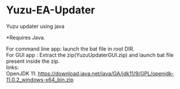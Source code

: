 # Yuzu-EA-Updater

Yuzu updater using java

*Requires Java.

For command line app: launch the bat file in root DIR.<br /> 
For GUI app : Extract the zip(YuzuUpdaterGUI.zip) and launch bat file present inside the zip.
<br/>
links: <br/>
OpenJDK 11: https://download.java.net/java/GA/jdk11/9/GPL/openjdk-11.0.2_windows-x64_bin.zip
